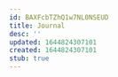```yaml
---
id: BAXFcbTZhQ1w7NL0NSEUD
title: Journal
desc: ''
updated: 1644824307101
created: 1644824307101
stub: true
---
```


